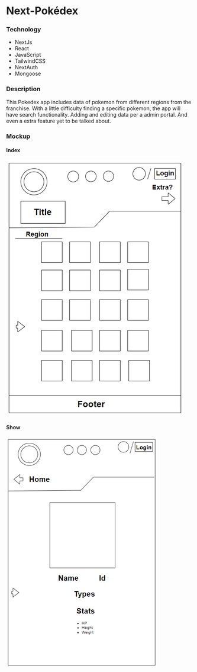 # Next-Pokédex

### Technology
- NextJs
- React
- JavaScript
- TailwindCSS
- NextAuth
- Mongoose

### Description
This Pokedex app includes data of pokemon from different regions from the franchise. With a little difficulty finding a specific pokemon, the app will have search functionality. Adding and editing data per a admin portal. And even a extra feature yet to be talked about. 

### Mockup
#### Index
![Index](public\Images\Home.png)

#### Show
![Show](public\Images\Show.png)